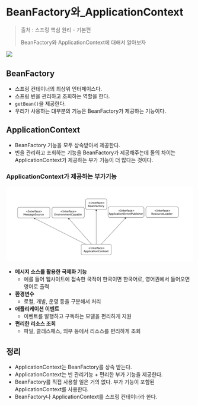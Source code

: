 # BeanFactory와_ApplicationContext

> 출처 : 스프링 핵심 원리 - 기본편
>
> 
>
> BeanFactory와 ApplicationContext에 대해서 알아보자

![](../IMG/BeanFactory와_ApplicationContext.png)

## BeanFactory

* 스프링 컨테이너의 최상위 인터페이스다.
* 스프링 빈을 관리하고 조회하는 역할을 한다.
* `getBean()`을 제공한다.
* 우리가 사용하는 대부분의 기능은 BeanFactory가 제공하는 기능이다.



## ApplicationContext

* BeanFactory 기능을 모두 상속받아서 제공한다.
* 빈을 관리하고 조회하는 기능을 BeanFactory가 제공해주는데 둘의 차이는 ApplicationContext가 제공하는 부가 기능이 더 많다는 것이다.



### ApplicationContext가 제공하는 부가기능

![](../IMG/ApplicationContext부가기능.png)

* **메시지 소스를 활용한 국제화 기능**
  * 예를 들어 웹사이트에 접속한 국적이 한국이면 한국어로, 영어권에서 들어오면 영어로 출력
* **환경변수**
  * 로컬, 개발, 운영 등을 구분해서 처리
* **애플리케이션 이벤트**
  * 이벤트를 발행하고 구독하는 모델을 편리하게 지원
* **편리한 리소스 조회**
  * 파일, 클래스패스, 외부 등에서 리소스를 편리하게 조회



## 정리

* ApplicationContext는 BeanFactory를 상속 받는다.
* ApplicationContext는 빈 관리기능 + 편리한 부가 기능을 제공한다.
* BeanFactory를 직접 사용할 일은 거의 없다. 부가 기능이 포함된 ApplicationContext를 사용한다.
* BeanFactory나 ApplicationContext를 스프링 컨테이너라 한다.